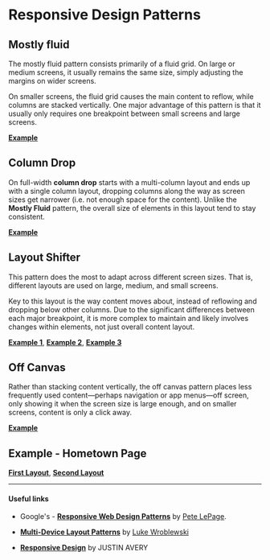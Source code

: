 # Responsive Design Patterns

## Mostly fluid

The mostly fluid pattern consists primarily of a fluid grid. On large or medium screens, it usually remains the same size, simply adjusting the margins on wider screens.

On smaller screens, the fluid grid causes the main content to reflow, while columns are stacked vertically. One major advantage of this pattern is that it usually only requires one breakpoint between small screens and large screens.

**[Example](https://rawgit.com/SalahHamza/responsive-design-patterns/master/build/pages/mostly-fluid/index.html)**

## Column Drop

On full-width **column drop** starts with a multi-column layout and ends up with a single column layout, dropping columns along the way as screen sizes get narrower (i.e. not enough space for the content). Unlike the **Mostly Fluid** pattern, the overall size of elements in this layout tend to stay consistent.

**[Example](https://rawgit.com/SalahHamza/responsive-design-patterns/master/build/pages/column-drom/index.html)**

## Layout Shifter

This pattern does the most to adapt across different screen sizes. That is, different layouts are used on large, medium, and small screens.

Key to this layout is the way content moves about, instead of reflowing and dropping below other columns. Due to the significant differences between each major breakpoint, it is more complex to maintain and likely involves changes within elements, not just overall content layout.

**[Example 1](https://rawgit.com/SalahHamza/responsive-design-patterns/master/build/pages/layout-shifter/example_1/index.html)**, **[Example 2](https://rawgit.com/SalahHamza/responsive-design-patterns/master/build/pages/layout-shifter/example_2/index.html)**, **[Example 3](https://rawgit.com/SalahHamza/responsive-design-patterns/master/build/pages/layout-shifter/example_3/index.html)**

## Off Canvas

Rather than stacking content vertically, the off canvas pattern places less frequently used content—perhaps navigation or app menus—off screen, only showing it when the screen size is large enough, and on smaller screens, content is only a click away.

**[Example](/build/pages/off-canvas/index.html)**

## Example - Hometown Page

**[First Layout](https://rawgit.com/SalahHamza/responsive-design-patterns/master/build/pages/rdp-hometown/first_layout/index.html)**, **[Second Layout](https://rawgit.com/SalahHamza/responsive-design-patterns/master/build/pages/rdp-hometown/second_layout/index.html)**

------------------------
#### Useful links

* Google's - **[Responsive Web Design Patterns](https://developers.google.com/web/fundamentals/design-and-ux/responsive/patterns#layout_shifter)** by [Pete LePage](https://developers.google.com/web/resources/contributors/petelepage).

* **[Multi-Device Layout Patterns](https://www.lukew.com/ff/entry.asp?1514)** by [Luke Wroblewski](https://www.lukew.com/about/)

* **[Responsive Design](https://responsivedesign.is/patterns)** by JUSTIN AVERY